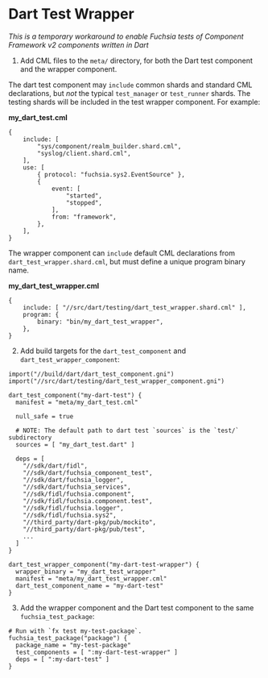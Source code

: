 # Dart Test Wrapper

_This is a temporary workaround to enable Fuchsia tests of Component Framework
v2 components written in Dart_

1. Add CML files to the `meta/` directory, for both the Dart test component and
   the wrapper component.

The dart test component may `include` common shards and standard CML
declarations, but _not_ the typical `test_manager` or `test_runner` shards.
The testing shards will be included in the test wrapper component. For example:

**my_dart_test.cml**
```cml
{
    include: [
        "sys/component/realm_builder.shard.cml",
        "syslog/client.shard.cml",
    ],
    use: [
        { protocol: "fuchsia.sys2.EventSource" },
        {
            event: [
                "started",
                "stopped",
            ],
            from: "framework",
        },
    ],
}
```

The wrapper component can `include` default CML declarations from
`dart_test_wrapper.shard.cml`, but must define a unique program binary name.

**my_dart_test_wrapper.cml**
```cml
{
    include: [ "//src/dart/testing/dart_test_wrapper.shard.cml" ],
    program: {
        binary: "bin/my_dart_test_wrapper",
    },
}
```

2. Add build targets for the `dart_test_component` and
   `dart_test_wrapper_component`:

```gn
import("//build/dart/dart_test_component.gni")
import("//src/dart/testing/dart_test_wrapper_component.gni")

dart_test_component("my-dart-test") {
  manifest = "meta/my_dart_test.cml"

  null_safe = true

  # NOTE: The default path to dart test `sources` is the `test/` subdirectory
  sources = [ "my_dart_test.dart" ]

  deps = [
    "//sdk/dart/fidl",
    "//sdk/dart/fuchsia_component_test",
    "//sdk/dart/fuchsia_logger",
    "//sdk/dart/fuchsia_services",
    "//sdk/fidl/fuchsia.component",
    "//sdk/fidl/fuchsia.component.test",
    "//sdk/fidl/fuchsia.logger",
    "//sdk/fidl/fuchsia.sys2",
    "//third_party/dart-pkg/pub/mockito",
    "//third_party/dart-pkg/pub/test",
    ...
  ]
}

dart_test_wrapper_component("my-dart-test-wrapper") {
  wrapper_binary = "my_dart_test_wrapper"
  manifest = "meta/my_dart_test_wrapper.cml"
  dart_test_component_name = "my-dart-test"
}
```

3. Add the wrapper component and the Dart test component to the same
   `fuchsia_test_package`:

```gn
# Run with `fx test my-test-package`.
fuchsia_test_package("package") {
  package_name = "my-test-package"
  test_components = [ ":my-dart-test-wrapper" ]
  deps = [ ":my-dart-test" ]
}
```